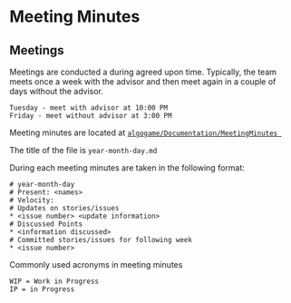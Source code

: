 # Meeting Minutes
## Meetings
Meetings are conducted a during agreed upon time. Typically, the team meets once a week with the advisor and then meet again in a couple of days without the advisor. 
```
Tuesday - meet with advisor at 10:00 PM
Friday - meet without advisor at 3:00 PM
```
Meeting minutes are located at [```algogame/Documentation/MeetingMinutes ```](https://github.com/edcsdev/algogame/tree/master/Documentation/MeetingMinutes)

The title of the file is ```year-month-day.md```

During each meeting minutes are taken in the following format: 
```
# year-month-day
# Present: <names>
# Velocity: 
# Updates on stories/issues
* <issue number> <update information>
# Discussed Points
* <information discussed> 
# Committed stories/issues for following week
* <issue number>
```
Commonly used acronyms in meeting minutes
```
WIP = Work in Progress
IP = in Progress
```
